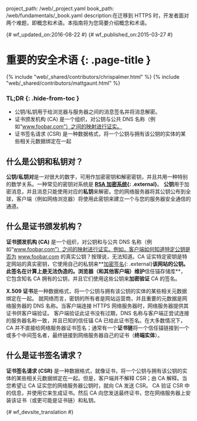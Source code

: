 project_path: /web/_project.yaml
book_path: /web/fundamentals/_book.yaml
description:在迁移到 HTTPS 时，开发者面对两个难题，即概念和术语。本指南将为您简要介绍概念和术语。

{# wf_updated_on:2016-08-22 #}
{# wf_published_on:2015-03-27 #}

# 重要的安全术语 {: .page-title }

{% include "web/_shared/contributors/chrispalmer.html" %}
{% include "web/_shared/contributors/mattgaunt.html" %}
  
### TL;DR {: .hide-from-toc }

* 公钥/私钥用于给浏览器与服务器之间的消息签名并将消息解密。
* 证书颁发机构 (CA) 是一个组织，对公钥与公共 DNS 名称（例如“www.foobar.com”）之间的映射进行证实。
* 证书签名请求 (CSR) 是一种数据格式，将一个公钥与拥有该公钥的实体的某些相关元数据绑定在一起

## 什么是公钥和私钥对？

**公钥/私钥对**是一对很大的数字，可用作加密密钥和解密密钥，并且共用一种特别的数学关系。一种常见的密钥对系统是 **[RSA 加密系统](https://en.wikipedia.org/wiki/RSA_(cryptosystem)){: .external}**。
**公钥**用于加密消息，并且消息只能使用对应的**私钥**来解密。您的网络服务器将其公钥公布到全球，客户端（例如网络浏览器）将使用此密钥来建立一个与您的服务器安全通信的通道。



## 什么是证书颁发机构？

**证书颁发机构 (CA)** 是一个组织，对公钥和与公共 DNS 名称（例如“www.foobar.com”）之间的映射进行证实。例如，客户端如何知道特定公钥是否为 www.foobar.com 的真实公钥？按理说，无法知道。CA 证实特定密钥是特定网站的真实密钥，它使用自己的私钥来**[加密签名](https://en.wikipedia.org/wiki/RSA_(cryptosystem)#Signing_messages){: .external}**该网站的公钥。此签名在计算上是无法伪造的。浏览器（和其他客户端）维护**信任锚存储库**，它包含知名 CA 拥有的公钥，并且它们使用这些公钥来**加密验证** CA 的签名。




**X.509 证书**是一种数据格式，将一个公钥与拥有该公钥的实体的某些相关元数据绑定在一起。
就网络而言，密钥的所有者是网站运营商，并且重要的元数据是网络服务器的 DNS 名称。当客户端连接 HTTPS 网络服务器时，网络服务器提供其证书供客户端验证。
客户端验证此证书没有过期，DNS 名称与客户端正尝试连接的服务器名称一致，并且已知的信任锚 CA 已给此证书签名。在大多数情况下，CA 并不直接给网络服务器证书签名；通常有一个**证书链**将一个信任锚链接到一个或多个中间签名者，最终链接到网络服务器自己的证书（**终端实体**）。




## 什么是证书签名请求？

**证书签名请求 (CSR)** 是一种数据格式，就像证书，将一个公钥与拥有该公钥的实体的某些相关元数据绑定在一起。但是，客户端并不解释 CSR；由 CA 解释。当您希望让 CA 证实您的网络服务器公钥时，就向 CA 发送 CSR。
CA 验证 CSR 中的信息，并使用它来生成证书。然后 CA 向您发送最终证书，您在网络服务器上安装该证书（或更可能是证书链）和私钥。





{# wf_devsite_translation #}

